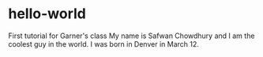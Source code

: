# hello-world
First tutorial for Garner's class
My name is Safwan Chowdhury and I am the coolest guy in the world.  I was born in Denver in March 12.
